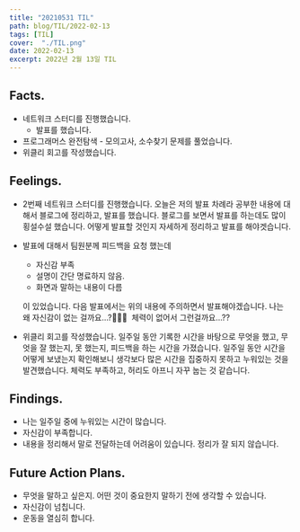 ```yaml
---
title: "20210531 TIL"
path: blog/TIL/2022-02-13
tags: [TIL]
cover:  "./TIL.png"
date: 2022-02-13
excerpt: 2022년 2월 13일 TIL
---
```


## Facts.

- 네트워크 스터디를 진행했습니다.
    - 발표를 했습니다.
- 프로그래머스 완전탐색 - 모의고사, 소수찾기 문제를 풀었습니다.
- 위클리 회고를 작성했습니다.

## Feelings.

- 2번째 네트워크 스터디를 진행했습니다. 오늘은 저의 발표 차례라 공부한 내용에 대해서 블로그에 정리하고, 발표를 했습니다. 블로그를 보면서 발표를 하는데도 많이 횡설수설 했습니다. 어떻게 발표할 것인지 자세하게 정리하고 발표를 해야겟습니다.
- 발표에 대해서 팀원분께 피드백을 요청 했는데
    - 자신감 부족
    - 설명이 간단 명료하지 않음.
    - 화면과 말하는 내용이 다름
    
    이 있었습니다. 다음 발표에서는 위의 내용에 주의하면서 발표해야겠습니다. 나는 왜 자신감이 없는 걸까요...?🥲🥲🥲  체력이 없어서 그런걸까요...??
    
- 위클리 회고를 작성했습니다. 일주일 동안 기록한 시간을 바탕으로 무엇을 했고, 무엇을 잘 했는지, 못 했는지, 피드백을 하는 시간을 가졌습니다. 일주일 동안 시간을 어떻게 보냈는지 확인해보니 생각보다 많은 시간을 집중하지 못하고 누워있는 것을 발견했습니다. 체력도 부족하고, 허리도 아프니 자꾸 눕는 것 같습니다.

## Findings.

- 나는 일주일 중에 누워있는 시간이 많습니다.
- 자신감이 부족합니다.
- 내용을 정리해서 말로 전달하는데 어려움이 있습니다. 정리가 잘 되지 않습니다.

## Future Action Plans.

- 무엇을 말하고 싶은지. 어떤 것이 중요한지 말하기 전에 생각할 수 있습니다.
- 자신감이 넘칩니다.
- 운동을 열심히 합니다.
